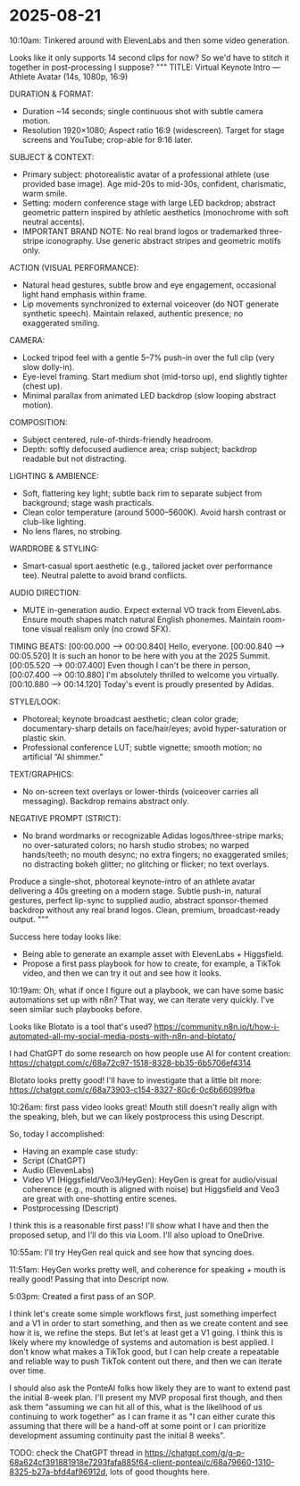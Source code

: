 # 2025-08-21

10:10am: Tinkered around with ElevenLabs and then some video generation.

Looks like it only supports 14 second clips for now? So we'd have to stitch it together in post-processing I suppose?
"""
TITLE: Virtual Keynote Intro — Athlete Avatar (14s, 1080p, 16:9)

DURATION & FORMAT:
- Duration ~14 seconds; single continuous shot with subtle camera motion.
- Resolution 1920×1080; Aspect ratio 16:9 (widescreen). Target for stage screens and YouTube; crop-able for 9:16 later.

SUBJECT & CONTEXT:
- Primary subject: photorealistic avatar of a professional athlete (use provided base image). Age mid-20s to mid-30s, confident, charismatic, warm smile.
- Setting: modern conference stage with large LED backdrop; abstract geometric pattern inspired by athletic aesthetics (monochrome with soft neutral accents). 
- IMPORTANT BRAND NOTE: No real brand logos or trademarked three-stripe iconography. Use generic abstract stripes and geometric motifs only.

ACTION (VISUAL PERFORMANCE):
- Natural head gestures, subtle brow and eye engagement, occasional light hand emphasis within frame.
- Lip movements synchronized to external voiceover (do NOT generate synthetic speech). Maintain relaxed, authentic presence; no exaggerated smiling.

CAMERA:
- Locked tripod feel with a gentle 5–7% push-in over the full clip (very slow dolly-in).
- Eye-level framing. Start medium shot (mid-torso up), end slightly tighter (chest up).
- Minimal parallax from animated LED backdrop (slow looping abstract motion).

COMPOSITION:
- Subject centered, rule-of-thirds-friendly headroom.
- Depth: softly defocused audience area; crisp subject; backdrop readable but not distracting.

LIGHTING & AMBIENCE:
- Soft, flattering key light; subtle back rim to separate subject from background; stage wash practicals.
- Clean color temperature (around 5000–5600K). Avoid harsh contrast or club-like lighting.
- No lens flares, no strobing.

WARDROBE & STYLING:
- Smart-casual sport aesthetic (e.g., tailored jacket over performance tee). Neutral palette to avoid brand conflicts.

AUDIO DIRECTION:
- MUTE in-generation audio. Expect external VO track from ElevenLabs. Ensure mouth shapes match natural English phonemes. Maintain room-tone visual realism only (no crowd SFX).

TIMING BEATS:
[00:00.000 --> 00:00.840]  Hello, everyone.
[00:00.840 --> 00:05.520]  It is such an honor to be here with you at the 2025 Summit.
[00:05.520 --> 00:07.400]  Even though I can't be there in person,
[00:07.400 --> 00:10.880]  I'm absolutely thrilled to welcome you virtually.
[00:10.880 --> 00:14.120]  Today's event is proudly presented by Adidas.

STYLE/LOOK:
- Photoreal; keynote broadcast aesthetic; clean color grade; documentary-sharp details on face/hair/eyes; avoid hyper-saturation or plastic skin.
- Professional conference LUT; subtle vignette; smooth motion; no artificial “AI shimmer.”

TEXT/GRAPHICS:
- No on-screen text overlays or lower-thirds (voiceover carries all messaging). Backdrop remains abstract only.

NEGATIVE PROMPT (STRICT):
- No brand wordmarks or recognizable Adidas logos/three-stripe marks; no over-saturated colors; no harsh studio strobes; no warped hands/teeth; no mouth desync; no extra fingers; no exaggerated smiles; no distracting bokeh glitter; no glitching or flicker; no text overlays.

Produce a single-shot, photoreal keynote-intro of an athlete avatar delivering a 40s greeting on a modern stage. Subtle push-in, natural gestures, perfect lip-sync to supplied audio, abstract sponsor-themed backdrop without any real brand logos. Clean, premium, broadcast-ready output.
"""

Success here today looks like:
- Being able to generate an example asset with ElevenLabs + Higgsfield.
- Propose a first pass playbook for how to create, for example, a TikTok video, and then we can try it out and see how it looks.

10:19am: Oh, what if once I figure out a playbook, we can have some basic automations set up with n8n? That way, we can iterate very quickly. I've seen similar such playbooks before.

Looks like Blotato is a tool that's used? https://community.n8n.io/t/how-i-automated-all-my-social-media-posts-with-n8n-and-blotato/

I had ChatGPT do some research on how people use AI for content creation: https://chatgpt.com/c/68a72c97-1518-8328-bb35-6b5706ef4314

Blotato looks pretty good! I'll have to investigate that a little bit more: https://chatgpt.com/c/68a73903-c154-8327-80c6-0c6b66099fba

10:26am: first pass video looks great! Mouth still doesn't really align with the speaking, bleh, but we can likely postprocess this using Descript.

So, today I accomplished:
- Having an example case study:
 - Script (ChatGPT)
 - Audio (ElevenLabs)
 - Video V1 (Higgsfield/Veo3/HeyGen): HeyGen is great for audio/visual coherence (e.g., mouth is aligned with noise) but Higgsfield and Veo3 are great with one-shotting entire scenes.
 - Postprocessing (Descript)

I think this is a reasonable first pass! I'll show what I have and then the proposed setup, and I'll do this via Loom. I'll also upload to OneDrive.

10:55am: I'll try HeyGen real quick and see how that syncing does.

11:51am: HeyGen works pretty well, and coherence for speaking + mouth is really good! Passing that into Descript now.

5:03pm: Created a first pass of an SOP.

I think let's create some simple workflows first, just something imperfect and a V1 in order to start something, and then as we create content and see how it is, we refine the steps. But let's at least get a V1 going. I think this is likely where my knowledge of systems and automation is best applied. I don't know what makes a TikTok good, but I can help create a repeatable and reliable way to push TikTok content out there, and then we can iterate over time.

I should also ask the PonteAI folks how likely they are to want to extend past the initial 8-week plan. I'll present my MVP proposal first though, and then ask them "assuming we can hit all of this, what is the likelihood of us continuing to work together" as I can frame it as "I can either curate this assuming that there will be a hand-off at some point or I can prioritize development assuming continuity past the initial 8 weeks".

TODO: check the ChatGPT thread in https://chatgpt.com/g/g-p-68a624cf391881918e7293fafa885f64-client-ponteai/c/68a79660-1310-8325-b27a-bfd4af96912d, lots of good thoughts here.
